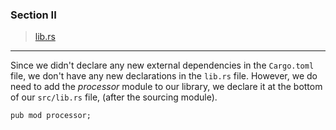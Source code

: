 ### Section II
>[lib.rs](https://github.com/dsietz/rust-daas/blob/master/src/lib.rs)

---

Since we didn't declare any new external dependencies in the `Cargo.toml` file, we don't have any new declarations in the `lib.rs` file. However, we do need to add the _processor_ module to our library, we declare it at the bottom of our `src/lib.rs` file, (after the sourcing module).

```
pub mod processor;
```